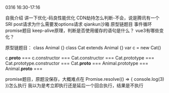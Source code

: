 0316 16:30-17:16

自我介绍
讲一下优化-码良性能优化
CDN劫持怎么判断-不会，说是腾讯有一个SRI
post请求为什么需要发options请求
qiankun沙箱
原型链题目
事件循环
promise题目
keep-alive原理，判断是否使用缓存的语句是什么？
vue3有哪些变化？

原型链题目：
class Animal {}
class Cat extends Animal {}
var c = new Cat()


c.__proto__ ===
c.constructor ===
Cat.constructor ===
Cat.prototype ===
Cat.prototype.constructor ===
Cat.__proto__ ===
Animal.prototype ===
Animal.__proto__ ===

promise题目，原题没保存，大概难点在
Promise.resolve(() => { console.log(3) })怎么执行
我以为是考立即执行还是延后一个回合执行，结果是不执行